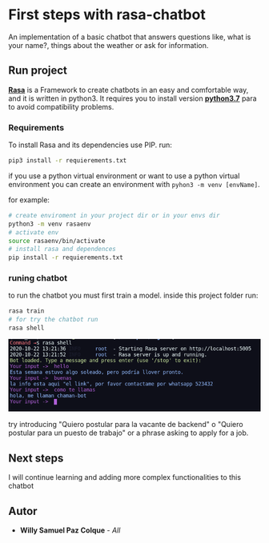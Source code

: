 # First steps with rasa-chatbot

An implementation of a basic chatbot that answers questions like, what is your name?, things about the weather or ask for information.

## Run project
[**Rasa**](https://rasa.com/) is a Framework to create chatbots in an easy and comfortable way, and it is written in python3. It requires you to install version [**python3.7**](https://www.python.org/downloads/release/python-378/) para to avoid compatibility problems.

### Requirements
To install Rasa and its dependencies use PIP.
run:
```bash
pip3 install -r requierements.txt
```

if you use a python virtual environment or want to use a python virtual environment you can create an environment with ```pyhon3 -m venv [envName]```.

for example:
```bash
# create enviroment in your project dir or in your envs dir
python3 -m venv rasaenv
# activate env
source rasaenv/bin/activate
# install rasa and dependences
pip install -r requierements.txt
```
### runing chatbot
to run the chatbot you must first train a model.
inside this project folder run:
```bash
rasa train
# for try the chatbot run
rasa shell
```
![shell_output](./.github/images/capture.png)

try introducing "Quiero postular para la vacante de backend" o "Quiero postular para un puesto de trabajo" or a phrase asking to apply for a job.

## Next steps
I will continue learning and adding more complex functionalities to this chatbot

## Autor
* **Willy Samuel Paz Colque** - *All*
